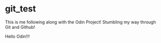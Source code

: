 # git_test
This is me following along with the Odin Project!
Stumbling my way through Git and Github!

Hello Odin!!!